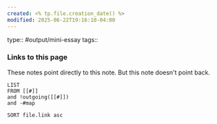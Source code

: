 ```yaml
---
created: <% tp.file.creation_date() %>
modified: 2025-06-22T19:16:10-04:00
---
```

type:: #output/mini-essay 
tags::


### Links to this page
These notes point directly to this note. But this note doesn't point back.
```dataview
LIST
FROM [[#]]
and !outgoing([[#]])
and -#map

SORT file.link asc
```
